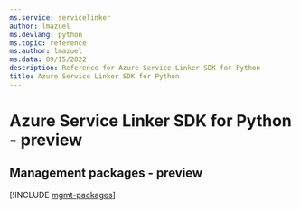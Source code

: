 ```yaml
---
ms.service: servicelinker
author: lmazuel
ms.devlang: python
ms.topic: reference
ms.author: lmazuel
ms.data: 09/15/2022
description: Reference for Azure Service Linker SDK for Python
title: Azure Service Linker SDK for Python
---
```

# Azure Service Linker SDK for Python - preview

## Management packages - preview
[!INCLUDE [mgmt-packages](service-linker-mgmt-index.md)]